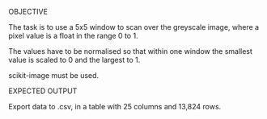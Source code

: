 OBJECTIVE

The task is to use a 5x5 window to scan over the greyscale image, where a pixel value is a float in the range 0 to 1.

The values have to be normalised so that within one window the smallest value is scaled to 0 and the largest to 1.

scikit-image must be used.

EXPECTED OUTPUT

Export data to .csv, in a table with 25 columns and 13,824 rows.